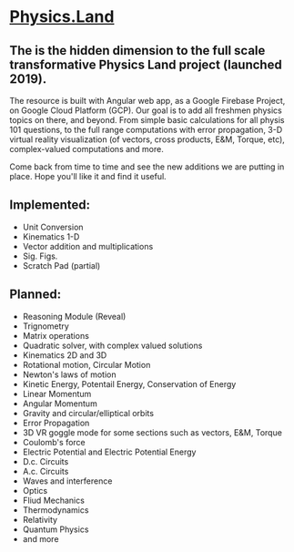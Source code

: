 # [Physics.Land](https://www.physics.land)  

## The is the hidden dimension to the full scale transformative Physics Land project (launched 2019).   

The resource is built with Angular web app, as a Google Firebase Project, on Google Cloud Platform (GCP). Our goal is to add all freshmen physics topics on there, and beyond. From simple basic calculations for all physis 101 questions, to the full range computations with error propagation, 3-D virtual reality visualization (of vectors, cross products, E&M, Torque, etc), complex-valued computations and more.

Come back from time to time and see the new additions we are putting in place. Hope you'll like it and find it useful.


## Implemented:  

* Unit Conversion
* Kinematics 1-D
* Vector addition and multiplications
* Sig. Figs.
* Scratch Pad (partial)

## Planned:  
* Reasoning Module (Reveal)
* Trignometry
* Matrix operations
* Quadratic solver, with complex valued solutions
* Kinematics 2D and 3D
* Rotational motion, Circular Motion
* Newton's laws of motion
* Kinetic Energy, Potentail Energy, Conservation of Energy
* Linear Momentum
* Angular Momentum
* Gravity and circular/elliptical orbits
* Error Propagation
* 3D VR goggle mode for some sections such as vectors, E&M, Torque
* Coulomb's force
* Electric Potential and Electric Potential Energy
* D.c. Circuits
* A.c. Circuits
* Waves and interference
* Optics
* Fliud Mechanics
* Thermodynamics
* Relativity
* Quantum Physics
* and more
